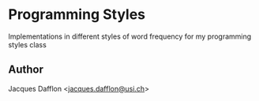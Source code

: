 # Programming Styles
Implementations in different styles of word frequency for my programming styles class


## Author
Jacques Dafflon <[jacques.dafflon@usi.ch](mailto:jacques.dafflon@usi.ch)>